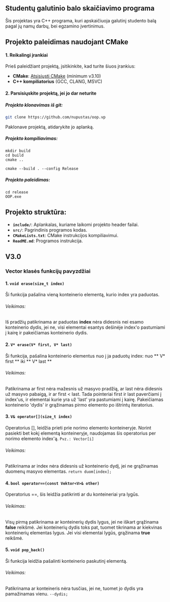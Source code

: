 ## Studentų galutinio balo skaičiavimo programa

Šis projektas yra C++ programa, kuri apskaičiuoja galutinį studento balą pagal jų namų darbų, bei egzamino įvertinimus.

## Projekto paleidimas naudojant CMake

#### 1. Reikalingi įrankiai
Prieš paleidžiant projektą, įsitikinkite, kad turite šiuos įrankius:

- **CMake**: [Atsisiųsti CMake](https://cmake.org/download/) (minimum v3.10)
- **C++ kompiliatorius** (GCC, CLANG, MSVC)

#### 2. Parsisiųskite projektą, jei jo dar neturite
##### Projekto klonavimas iš git:
```bash
git clone https://github.com/nupustas/oop.vp
```
Paklonave projektą, atidarykite jo aplanką.

##### Projekto kompiliavimas:
```
mkdir build
cd build
cmake ..
```
```
cmake --build . --config Release
```
##### Projekto paleidimas:
```
cd release
OOP.exe
```
## Projekto struktūra:

- **`include/`**: Aplankalas, kuriame laikomi projekto header failai.
- **`src/`**: Pagrindinis programos kodas.
- **`CMakeLists.txt`**: CMake instrukcijos kompiliavimui.
- **`ReadME.md`**: Programos instrukcija.


## V3.0
### Vector klasės funkcijų pavyzdžiai
#### 1. ```void erase(size_t index)```
Ši funkcija pašalina vieną konteinerio elementą, kurio index yra paduotas.
###### Veikimas:
Iš pradžių patikrinama ar paduotas **index** nėra didesnis nei esamo konteinerio dydis, jei ne, visi elementai esantys dešinėje index'o pastumiami į kairę ir pakeičiamas konteinerio dydis.

#### 2. ```V* erase(V* first, V* last)```
Ši funkcija, pašalina konteinerio elementus nuo į ja paduotų index: nuo ** V* first ** iki ** V* last ** 
###### Veikimas:
Patikrinama ar first nėra mažesnis už masyvo pradžią, ar last nėra didesnis už masyvo pabaigą, ir ar first < last. Tada pointeriai first ir last paverčiami į index'us, ir elementai kurie yra už 'last' yra pastumiami į kairę. Pakeičiamas konteinerio 'dydis' ir grąžinamas pirmo elemento po ištrintų iteratorius.  

#### 3. ```V& operator[](size_t index)```
Operatorius [], leidžia prieti prie norimo elemento konteineryje. Norint pasiekti bet kokį elementą konteineryje, naudojamas šis operatorius per norimo elemento index'ą. ```Pvz.: Vector[i]```
###### Veikimas:
Patikrinama ar index nėra didesnis už konteinerio dydį, jei ne grąžinamas duomenų masyvo elementas. ```return duom[index];```

#### 4. ```bool operator==(const Vektor<V>& other)```
Operatorius ==, šis leidžia patikrinti ar du konteineriai yra lygūs.
###### Veikimas:
Visų pirmą patikrinama ar konteinerių dydis lygus, jei ne iškart grąžinama **false** reikšmė. Jei konteinerių dydis toks pat, tuomet tikrinama ar kiekvinas konteinerių elementas lygus. Jei visi elementai lygūs, grąžinama **true** reikšmė.

#### 5. ```void pop_back()```
Ši funkcija leidžia pašalinti konteinerio paskutinį elementą.
###### Veikimas:
Patikrinama ar konteineris nėra tusčias, jei ne, tuomet jo dydis yra pamažinamas vienu. 
```--dydis;```
